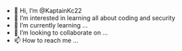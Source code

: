 - 👋 Hi, I’m @KaptainKc22
- 👀 I’m interested in learning all about coding and security 
- 🌱 I’m currently learning ...
- 💞️ I’m looking to collaborate on ...
- 📫 How to reach me ...

<!---
KaptainKc22/KaptainKc22 is a ✨ special ✨ repository because its `README.md` (this file) appears on your GitHub profile.
You can click the Preview link to take a look at your changes.
--->
